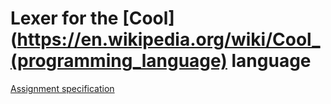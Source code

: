 # Lexer for the [Cool](https://en.wikipedia.org/wiki/Cool_(programming_language) language

[Assignment specification](assignment_specification.pdf)